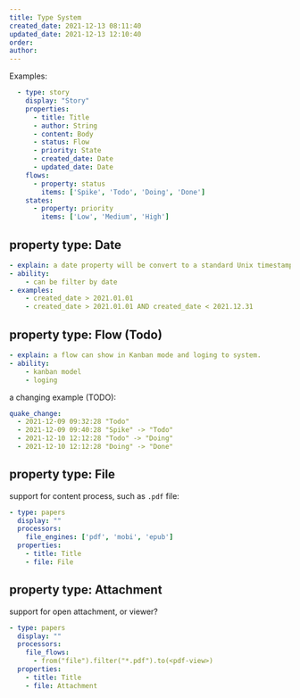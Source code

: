 ```yaml
---
title: Type System
created_date: 2021-12-13 08:11:40
updated_date: 2021-12-13 12:10:40
order: 
author: 
---
```


Examples:

```yaml
  - type: story
    display: "Story"
    properties:
      - title: Title
      - author: String
      - content: Body
      - status: Flow
      - priority: State
      - created_date: Date
      - updated_date: Date
    flows:
      - property: status
        items: ['Spike', 'Todo', 'Doing', 'Done']
    states:
      - property: priority
        items: ['Low', 'Medium', 'High']
```

## property type: Date

```yaml
- explain: a date property will be convert to a standard Unix timestamp.
- ability:
    - can be filter by date
- examples:
    - created_date > 2021.01.01
    - created_date > 2021.01.01 AND created_date < 2021.12.31
```

## property type: Flow (Todo)

```yaml
- explain: a flow can show in Kanban mode and loging to system.
- ability:
    - kanban model
    - loging
```

a changing example (TODO):

```yaml
quake_change:
  - 2021-12-09 09:32:28 "Todo"
  - 2021-12-09 09:40:28 "Spike" -> "Todo"
  - 2021-12-10 12:12:28 "Todo" -> "Doing"
  - 2021-12-10 12:12:28 "Doing" -> "Done"
```

## property type: File

support for content process, such as `.pdf` file:

```yaml
- type: papers
  display: ""
  processors:
    file_engines: ['pdf', 'mobi', 'epub']
  properties:
    - title: Title
    - file: File
```

## property type: Attachment

support for open attachment, or viewer?

```yaml
- type: papers
  display: ""
  processors:
    file_flows:
      - from("file").filter("*.pdf").to(<pdf-view>)
  properties:
    - title: Title
    - file: Attachment
```

